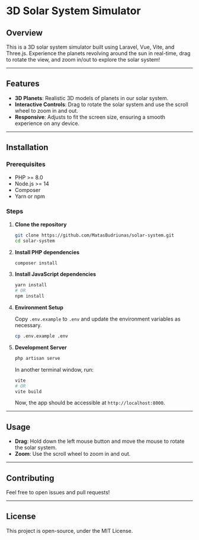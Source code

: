 # 3D Solar System Simulator

## Overview

This is a 3D solar system simulator built using Laravel, Vue, Vite, and Three.js. Experience the planets revolving around the sun in real-time, drag to rotate the view, and zoom in/out to explore the solar system!

---

## Features

- **3D Planets**: Realistic 3D models of planets in our solar system.
- **Interactive Controls**: Drag to rotate the solar system and use the scroll wheel to zoom in and out.
- **Responsive**: Adjusts to fit the screen size, ensuring a smooth experience on any device.

---

## Installation

### Prerequisites

- PHP >= 8.0
- Node.js >= 14
- Composer
- Yarn or npm

### Steps

1. **Clone the repository**

    ```bash
    git clone https://github.com/MatasBudriunas/solar-system.git
    cd solar-system
    ```

2. **Install PHP dependencies**

    ```bash
    composer install
    ```

3. **Install JavaScript dependencies**

    ```bash
    yarn install
    # OR
    npm install
    ```

4. **Environment Setup**

    Copy `.env.example` to `.env` and update the environment variables as necessary.

    ```bash
    cp .env.example .env
    ```

5. **Development Server**

    ```bash
    php artisan serve
    ```

    In another terminal window, run:

    ```bash
    vite
    # OR
    vite build
    ```

    Now, the app should be accessible at `http://localhost:8000`.

---

## Usage

- **Drag**: Hold down the left mouse button and move the mouse to rotate the solar system.
- **Zoom**: Use the scroll wheel to zoom in and out.

---

## Contributing

Feel free to open issues and pull requests!

---

## License

This project is open-source, under the MIT License.
